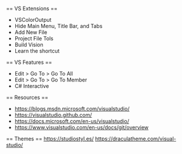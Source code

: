 == VS Extensions ==
* VSColorOutput
* Hide Main Menu, Title Bar, and Tabs
* Add New File
* Project File Tols
* Build Vision
* Learn the shortcut

== VS Features ==
* Edit > Go To > Go To All
* Edit > Go To > Go To Member
* C# Interactive

== Resources ==
* https://blogs.msdn.microsoft.com/visualstudio/
* https://visualstudio.github.com/
* https://docs.microsoft.com/en-us/visualstudio/
* https://www.visualstudio.com/en-us/docs/git/overview

== Themes ==
https://studiostyl.es/
https://draculatheme.com/visual-studio/

